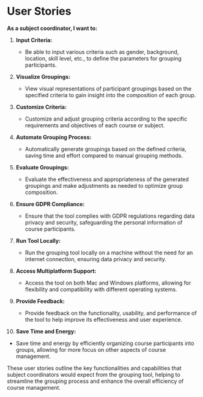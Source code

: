 # User Stories

**As a subject coordinator, I want to:**

1. **Input Criteria:**
   - Be able to input various criteria such as gender, background, location, skill level, etc., to define the parameters for grouping participants.

2. **Visualize Groupings:**
   - View visual representations of participant groupings based on the specified criteria to gain insight into the composition of each group.

3. **Customize Criteria:**
   - Customize and adjust grouping criteria according to the specific requirements and objectives of each course or subject.

4. **Automate Grouping Process:**
   - Automatically generate groupings based on the defined criteria, saving time and effort compared to manual grouping methods.

5. **Evaluate Groupings:**
   - Evaluate the effectiveness and appropriateness of the generated groupings and make adjustments as needed to optimize group composition.

6. **Ensure GDPR Compliance:**
   - Ensure that the tool complies with GDPR regulations regarding data privacy and security, safeguarding the personal information of course participants.

7. **Run Tool Locally:**
   - Run the grouping tool locally on a machine without the need for an internet connection, ensuring data privacy and security.

8. **Access Multiplatform Support:**
   - Access the tool on both Mac and Windows platforms, allowing for flexibility and compatibility with different operating systems.

9. **Provide Feedback:**
   - Provide feedback on the functionality, usability, and performance of the tool to help improve its effectiveness and user experience.

10. **Save Time and Energy:**
   - Save time and energy by efficiently organizing course participants into groups, allowing for more focus on other aspects of course management.

These user stories outline the key functionalities and capabilities that subject coordinators would expect from the grouping tool, helping to streamline the grouping process and enhance the overall efficiency of course management.